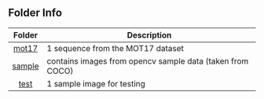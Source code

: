 ## Folder Info

| Folder            | Description                                               |
| :-:               | -                                                         |
| [mot17](mot17)    | 1 sequence from the MOT17 dataset                         |
| [sample](sample)  | contains images from opencv sample data (taken from COCO) |
| [test](test)      | 1 sample image for testing                                |
